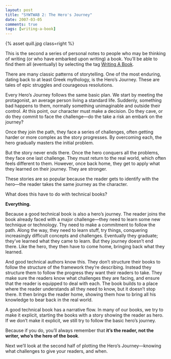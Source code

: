 ```yaml
---
layout: post
title: "SYWTWAB 2: The Hero's Journey"
date: 2007-03-05
comments: true
tags: [writing-a-book]
---
```


{% asset quill.jpg  class=right %}

This is the second a series of personal notes to people who may be
thinking of writing (or who have embarked upon writing) a book. You’ll
be able to find them all (eventually) by selecting the tag <a
href="http://pragdave.pragprog.com/pragdave/writing_a_book/index.html">Writing A Book</a>.

There are many classic patterns of storytelling. One of the most
enduring, dating back to at least Greek mythology, is the Hero’s
Journey. These are tales of epic struggles and courageous resolutions.

Every Hero’s Journey follows the same basic plan. We start by meeting
the protagonist, an average person living a standard life. Suddenly,
something bad happens to them, normally something unimaginable and
outside their control. At this point, our character must make a
decision. Do they cave, or do they commit to face the challenge—do the
take a risk an embark on the journey?

Once they join the path, they face a series of challenges, often
getting harder or more complex as the story progresses. By overcoming
each, the hero gradually masters the initial problem.

But the story never ends there. Once the hero conquers all the
problems, they face one last challenge. They must return to the real
world, which often feels different to them. However, once back home,
they get to apply what they learned on their journey. They are
stronger.

These stories are so popular because the reader gets to identify with
the hero—the reader takes the same journey as the character.

What does this have to do with technical books?

**Everything.**

Because a good technical book is also a hero’s journey. The reader
joins the book already faced with a major challenge—they need to learn
some new technique or technology. Thy need to make a commitment to
follow the path. Along the way, they need to learn stuff, try things,
conquering increasingly difficult concepts and challenges. Eventually
they graduate; they’ve learned what they came to learn. But they
journey doesn’t end there. Like the hero, they then have to come home,
bringing back what they learned.


And good technical authors know this. They don’t structure their books
to follow the structure of the framework they’re describing. Instead
they structure them to follow the progress they want their readers to
take. They make sure the readers know what challenges they are facing,
and ensure that the reader is equipped to deal with each. The book
builds to a place where the reader understands all they need to know,
but it doesn’t stop there. It then brings the reader home, showing
them how to bring all his knowledge to bear back in the real world.


A good technical book has a narrative flow. In many of our books, we
try to make it explicit, starting the books with a story showing the
reader as hero. If we don’t make it explicit, we still try to follow
the basic hero’s journey.


Because if you do, you’ll always remember that **it’s the reader, not
the writer, who’s the hero of the book**.


Next we’ll look at the second half of plotting the Hero’s
Journey—knowing what challenges to give your readers, and when.
